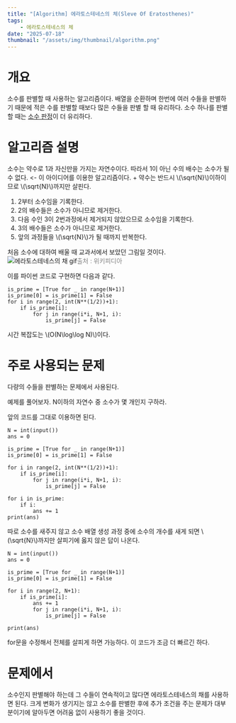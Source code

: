 ```yaml
---
title: "[Algorithm] 에라토스테네스의 체(Sleve Of Eratosthenes)"
tags:
    - 에라토스테네스의 체
date: "2025-07-18"
thumbnail: "/assets/img/thumbnail/algorithm.png"
---
```


# 개요
소수를 판별할 때 사용하는 알고리즘이다.
배열을 순환하며 한번에 여러 수들을 판별하기 때문에 적은 수를 판별할 때보다 많은 수들을 판별 할 때 유리하다.
소수 하나를 판별할 때는 [소수 판정](https://dh0508.github.io/CS/Algorithm/소수%20판정.html)이 더 유리하다.

# 알고리즘 설명
소수는 약수로 1과 자신만을 가지는 자연수이다.
따라서 1이 아닌 수의 배수는 소수가 될 수 없다. <- 이 아이디어를 이용한 알고리즘이다.
\+ 약수는 반드시 \\(\sqrt{N}\\)이하이므로 \\(\sqrt{N}\\)까지만 살핀다.

1. 2부터 소수임을 기록한다.
2. 2의 배수들은 소수가 아니므로 제거한다.
3. 다음 수인 3이 2번과정에서 제거되지 않았으므로 소수임을 기록한다.
4. 3의 배수들은 소수가 아니므로 제거한다.
5. 앞의 과정들을 \\(\sqrt{N}\\)가 될 때까지 반복한다.

처음 소수에 대하여 배울 때 교과서에서 보았던 그림일 것이다.
![에라토스테네스의 채 gif](https://upload.wikimedia.org/wikipedia/commons/b/b9/Sieve_of_Eratosthenes_animation.gif)<span style="color: gray">출처 : 위키피디아</span>

이를 파이썬 코드로 구현하면 다음과 같다.
```
is_prime = [True for _ in range(N+1)]
is_prime[0] = is_prime[1] = False
for i in range(2, int(N**(1/2))+1):
	if is_prime[i]:
		for j in range(i*i, N+1, i):
			is_prime[j] = False
```
시간 복잡도는 \\(O(N\log\log N)\\)이다.
# 주로 사용되는 문제
다량의 수들을 판별하는 문제에서 사용된다.

예제를 풀어보자.
N이하의 자연수 중 소수가 몇 개인지 구하라.

앞의 코드를 그대로 이용하면 된다.
```
N = int(input())  
ans = 0  
  
is_prime = [True for _ in range(N+1)]  
is_prime[0] = is_prime[1] = False  
  
for i in range(2, int(N**(1/2))+1):  
    if is_prime[i]:  
        for j in range(i*i, N+1, i):  
            is_prime[j] = False  
  
for i in is_prime:  
    if i:  
        ans += 1  
print(ans)
```
따로 소수를 새주지 않고 소수 배열 생성 과정 중에 소수의 개수를 새게 되면 \\(\sqrt{N}\\)까지만 살피기에 옳지 않은 답이 나온다.
```
N = int(input())  
ans = 0  
  
is_prime = [True for _ in range(N+1)]  
is_prime[0] = is_prime[1] = False  
  
for i in range(2, N+1):  
    if is_prime[i]:  
        ans += 1  
        for j in range(i*i, N+1, i):  
            is_prime[j] = False  
  
print(ans)
```
for문을 수정해서 전체를 살피게 하면 가능하다. 이 코드가 조금 더 빠르긴 하다.
# 문제에서
소수인지 판별해야 하는데 그 수들이 연속적이고 많다면 에라토스테네스의 채를 사용하면 된다.
크게 변화가 생기지는 않고 소수를 판별한 후에 추가 조건을 주는 문제가 대부분이기에 알아두면 어려움 없이 사용하기 좋을 것이다.